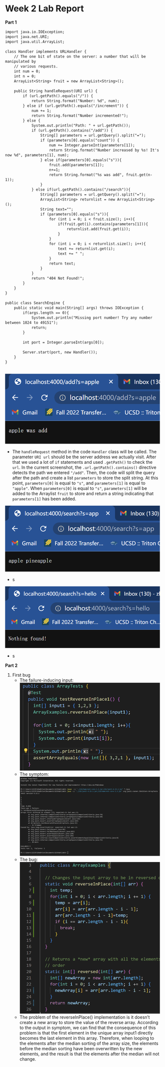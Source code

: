 # Week 2 Lab Report
**Part 1**
```
import java.io.IOException;
import java.net.URI;
import java.util.ArrayList;

class Handler implements URLHandler {
    // The one bit of state on the server: a number that will be manipulated by
    // various requests.
    int num = 0;
    int n = 0;
    ArrayList<String> fruit = new ArrayList<String>();
    
    public String handleRequest(URI url) {
        if (url.getPath().equals("/")) {
            return String.format("Number: %d", num);
        } else if (url.getPath().equals("/increment")) {
            num += 1;
            return String.format("Number incremented!");
        } else {
            System.out.println("Path: " + url.getPath());
            if (url.getPath().contains("/add")) {
                String[] parameters = url.getQuery().split("=");
                if (parameters[0].equals("count")) {
                    num += Integer.parseInt(parameters[1]);
                    return String.format("Number increased by %s! It's now %d", parameters[1], num);
                } else if(parameters[0].equals("s")){
                    fruit.add(parameters[1]);
                    n+=1;
                    return String.format("%s was add", fruit.get(n-1));
                }
            } else if(url.getPath().contains("/search")){
                String[] parameters = url.getQuery().split("=");
                ArrayList<String> returnlist = new ArrayList<String>();
                String text="";
                if (parameters[0].equals("s")){
                    for (int i = 0; i < fruit.size(); i++){
                        if(fruit.get(i).contains(parameters[1])){
                            returnlist.add(fruit.get(i));
                        }
                    }
                    for (int i = 0; i < returnlist.size(); i++){
                        text += returnlist.get(i);
                        text += " ";
                    }
                    return text;
                }
            }
            return "404 Not Found!";
        }
    }
}

public class SearchEngine {
    public static void main(String[] args) throws IOException {
        if(args.length == 0){
            System.out.println("Missing port number! Try any number between 1024 to 49151");
            return;
        }

        int port = Integer.parseInt(args[0]);

        Server.start(port, new Handler());
    }
}
```
\
![Image](pic/1.png)
* The `handleRequest` method in the code `Handler` class will be called. The parameter `URI url` should be the server address we actually visit. After that we used a lot of `if` statements and used `.getPath()` to check the `url`. In the current screenshot, the `.url.getPath().contains()` directive detects the path we entered `"/add"`. Then, the code will split the query after the path and create a list `parameters` to store the split string. At this point, `parameters[0]` is equal to `"s"`, and `parameters[1]` is equal to `"apple"`. When `parameters[0]` is equal to `"s"`, `parameters[1]` will be added to the Arraylist `fruit` to store and return a string indicating that `parameters[1]` has been added.

![Image](pic/2.png)
* s

![Image](pic/3.png)
* s

**Part 2**
1. First bug
    * The failure-inducing input:\
    ![Image](pic/test_code_1.png)
    * The symptom:\
    ![Image](pic/symptom_1.png)
    * The bug:\
    ![Imgae](pic/bug_1.png)
    * The problem of the reverseInPlace() implementation is it doesn’t create a new array to store the value of the reverse array. According to the output in symptom, we can find that the consequence of this problem is that the first element in the unique array input1 directly becomes the last element in this array. Therefore, when looping to the elements after the median sorting of the array size, the elements before the median sorting have been overwritten by the new elements, and the result is that the elements after the median will not change.